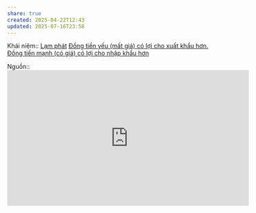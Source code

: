 ```yaml
---
share: true
created: 2025-04-22T12:43
updated: 2025-07-16T23:58
---
```

Khái niệm:: [Lạm phát](../../../%E2%9A%A1Hi%E1%BB%83u%20bi%E1%BA%BFt%20s%C3%A2u/%CE%9E%20Kh%C3%A1i%20ni%E1%BB%87m/L%E1%BA%A1m%20ph%C3%A1t.md)
[Đồng tiền yếu (mất giá) có lợi cho xuất khẩu hơn. Đồng tiền mạnh (có giá) có lợi cho nhập khẩu hơn](../../../%E2%9A%A1Hi%E1%BB%83u%20bi%E1%BA%BFt%20s%C3%A2u/Kinh%20t%E1%BA%BF/Kinh%20t%E1%BA%BF%20v%C4%A9%20m%C3%B4,%20to%C3%A0n%20c%E1%BA%A7u%20ho%C3%A1/Ti%E1%BB%81n,%20v%C3%A0ng/%C4%90%E1%BB%93ng%20ti%E1%BB%81n%20y%E1%BA%BFu%20(m%E1%BA%A5t%20gi%C3%A1)%20c%C3%B3%20l%E1%BB%A3i%20cho%20xu%E1%BA%A5t%20kh%E1%BA%A9u%20h%C6%A1n.%20%C4%90%E1%BB%93ng%20ti%E1%BB%81n%20m%E1%BA%A1nh%20(c%C3%B3%20gi%C3%A1)%20c%C3%B3%20l%E1%BB%A3i%20cho%20nh%E1%BA%ADp%20kh%E1%BA%A9u%20h%C6%A1n.md)

Nguồn:: <iframe width="560" height="315" src="https://www.youtube.com/embed/watch?v=7oluSZX-esY" title="YouTube video player" frameborder="0" allow="accelerometer; autoplay; clipboard-write; encrypted-media; gyroscope; picture-in-picture; web-share" referrerpolicy="strict-origin-when-cross-origin" allowfullscreen></iframe> 
